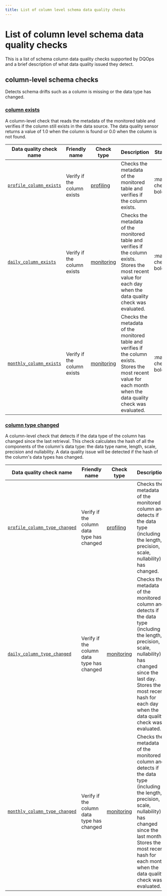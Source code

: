 ```yaml
---
title: List of column level schema data quality checks
---
```

# List of column level schema data quality checks

This is a list of schema column data quality checks supported by DQOps and a brief description of what data quality issued they detect.




## column-level schema checks
Detects schema drifts such as a column is missing or the data type has changed.

### [column exists](./column-exists.md)
A column-level check that reads the metadata of the monitored table and verifies if the column still exists in the data source.
 The data quality sensor returns a value of 1.0 when the column is found or 0.0 when the column is not found.


| Data quality check name | Friendly name | Check type | Description | Standard |
|-------------------------|---------------|------------|-------------|----------|
|[<span class="no-wrap-code">`profile_column_exists`</span>](./column-exists.md#profile-column-exists)|Verify if the column exists|[profiling](../../../dqo-concepts/definition-of-data-quality-checks/data-profiling-checks.md)|Checks the metadata of the monitored table and verifies if the column exists.|:material-check-bold:|
|[<span class="no-wrap-code">`daily_column_exists`</span>](./column-exists.md#daily-column-exists)|Verify if the column exists|[monitoring](../../../dqo-concepts/definition-of-data-quality-checks/data-observability-monitoring-checks.md)|Checks the metadata of the monitored table and verifies if the column exists. Stores the most recent value for each day when the data quality check was evaluated.|:material-check-bold:|
|[<span class="no-wrap-code">`monthly_column_exists`</span>](./column-exists.md#monthly-column-exists)|Verify if the column exists|[monitoring](../../../dqo-concepts/definition-of-data-quality-checks/data-observability-monitoring-checks.md)|Checks the metadata of the monitored table and verifies if the column exists. Stores the most recent value for each month when the data quality check was evaluated.|:material-check-bold:|



### [column type changed](./column-type-changed.md)
A column-level check that detects if the data type of the column has changed since the last retrieval.
 This check calculates the hash of all the components of the column&#x27;s data type: the data type name, length, scale, precision and nullability.
 A data quality issue will be detected if the hash of the column&#x27;s data types has changed.


| Data quality check name | Friendly name | Check type | Description | Standard |
|-------------------------|---------------|------------|-------------|----------|
|[<span class="no-wrap-code">`profile_column_type_changed`</span>](./column-type-changed.md#profile-column-type-changed)|Verify if the column data type has changed|[profiling](../../../dqo-concepts/definition-of-data-quality-checks/data-profiling-checks.md)|Checks the metadata of the monitored column and detects if the data type (including the length, precision, scale, nullability) has changed.|:material-check-bold:|
|[<span class="no-wrap-code">`daily_column_type_changed`</span>](./column-type-changed.md#daily-column-type-changed)|Verify if the column data type has changed|[monitoring](../../../dqo-concepts/definition-of-data-quality-checks/data-observability-monitoring-checks.md)|Checks the metadata of the monitored column and detects if the data type (including the length, precision, scale, nullability) has changed since the last day. Stores the most recent hash for each day when the data quality check was evaluated.|:material-check-bold:|
|[<span class="no-wrap-code">`monthly_column_type_changed`</span>](./column-type-changed.md#monthly-column-type-changed)|Verify if the column data type has changed|[monitoring](../../../dqo-concepts/definition-of-data-quality-checks/data-observability-monitoring-checks.md)|Checks the metadata of the monitored column and detects if the data type (including the length, precision, scale, nullability) has changed since the last month. Stores the most recent hash for each month when the data quality check was evaluated.|:material-check-bold:|








